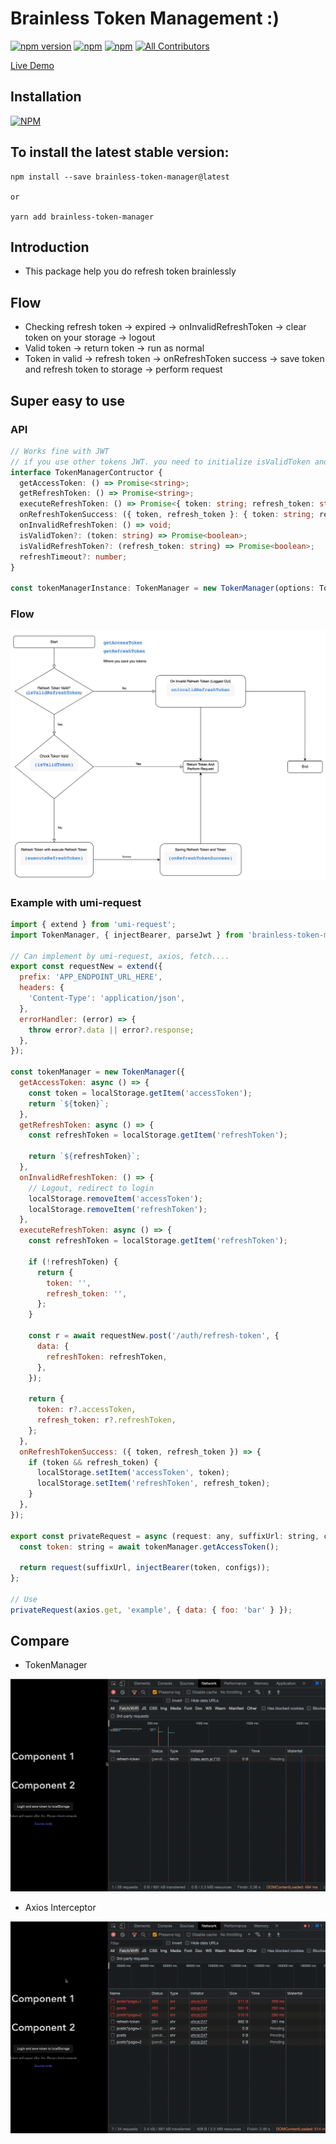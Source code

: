 # Brainless Token Management :)

[![npm version](https://badge.fury.io/js/brainless-token-manager.svg)](https://badge.fury.io/js/brainless-token-manager) [![npm](https://img.shields.io/npm/dt/brainless-token-manager.svg?logo=npm)](https://www.npmjs.com/package/brainless-token-manager) [![npm](https://img.shields.io/bundlephobia/minzip/brainless-token-manager)](https://www.npmjs.com/package/brainless-token-manager)
[![All Contributors](https://img.shields.io/badge/all_contributors-1-orange.svg)](#contributors-)

[Live Demo](https://reactjs-handle-refresh-token.vercel.app/)

## Installation

[![NPM](https://nodei.co/npm/brainless-token-manager.png?compact=true)](https://nodei.co/npm/brainless-token-manager/)

## To install the latest stable version:

```
npm install --save brainless-token-manager@latest

or

yarn add brainless-token-manager
```

## Introduction

- This package help you do refresh token brainlessly

## Flow

- Checking refresh token -> expired -> onInvalidRefreshToken -> clear token on your storage -> logout
- Valid token -> return token -> run as normal
- Token in valid -> refresh token -> onRefreshToken success -> save token and refresh token to storage -> perform request

## Super easy to use

### API

```typescript
// Works fine with JWT
// if you use other tokens JWT. you need to initialize isValidToken and isValidRefreshToken
interface TokenManagerContructor {
  getAccessToken: () => Promise<string>;
  getRefreshToken: () => Promise<string>;
  executeRefreshToken: () => Promise<{ token: string; refresh_token: string }>;
  onRefreshTokenSuccess: ({ token, refresh_token }: { token: string; refresh_token: string }) => void;
  onInvalidRefreshToken: () => void;
  isValidToken?: (token: string) => Promise<boolean>;
  isValidRefreshToken?: (refresh_token: string) => Promise<boolean>;
  refreshTimeout?: number;
}

const tokenManagerInstance: TokenManager = new TokenManager(options: TokenManagerContructor);
```

### Flow

![Demo](./img/image.png)

### Example with umi-request

```javascript
import { extend } from 'umi-request';
import TokenManager, { injectBearer, parseJwt } from 'brainless-token-manager';

// Can implement by umi-request, axios, fetch....
export const requestNew = extend({
  prefix: 'APP_ENDPOINT_URL_HERE',
  headers: {
    'Content-Type': 'application/json',
  },
  errorHandler: (error) => {
    throw error?.data || error?.response;
  },
});

const tokenManager = new TokenManager({
  getAccessToken: async () => {
    const token = localStorage.getItem('accessToken');
    return `${token}`;
  },
  getRefreshToken: async () => {
    const refreshToken = localStorage.getItem('refreshToken');

    return `${refreshToken}`;
  },
  onInvalidRefreshToken: () => {
    // Logout, redirect to login
    localStorage.removeItem('accessToken');
    localStorage.removeItem('refreshToken');
  },
  executeRefreshToken: async () => {
    const refreshToken = localStorage.getItem('refreshToken');

    if (!refreshToken) {
      return {
        token: '',
        refresh_token: '',
      };
    }

    const r = await requestNew.post('/auth/refresh-token', {
      data: {
        refreshToken: refreshToken,
      },
    });

    return {
      token: r?.accessToken,
      refresh_token: r?.refreshToken,
    };
  },
  onRefreshTokenSuccess: ({ token, refresh_token }) => {
    if (token && refresh_token) {
      localStorage.setItem('accessToken', token);
      localStorage.setItem('refreshToken', refresh_token);
    }
  },
});

export const privateRequest = async (request: any, suffixUrl: string, configs?: any) => {
  const token: string = await tokenManager.getAccessToken();

  return request(suffixUrl, injectBearer(token, configs));
};

// Use
privateRequest(axios.get, 'example', { data: { foo: 'bar' } });
```

## Compare

- TokenManager

![Token manager](./assets/token-manager.gif)

- Axios Interceptor

![Token manager](./assets/axios.gif)
